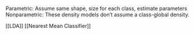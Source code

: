Parametric: 
	Assume same shape, size for each class, estimate parameters
Nonparametric: 
	These density models don’t assume a class-global density.

[[LDA]]
[[Nearest Mean Classifier]]